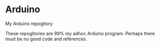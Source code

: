 # Arduino
My Arduino repogitory

These repogitories are 99% my adhoc Arduino program. Perhaps there must be no good code and references.
